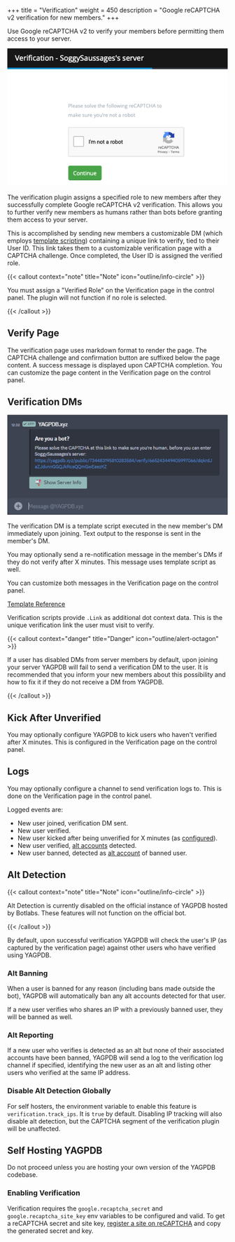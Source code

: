 +++
title = "Verification"
weight = 450
description = "Google reCAPTCHA v2 verification for new members."
+++

Use Google reCAPTCHA v2 to verify your members before permitting them access to your server.

![Default Verification Page](page_verification.png)

The verification plugin assigns a specified role to new members after they successfully complete Google reCAPTCHA v2
verification. This allows you to further verify new members as humans rather than bots before granting them access to
your server.

This is accomplished by sending new members a customizable DM (which employs [template scripting](/docs/reference/templates))
containing a unique link to verify, tied to their User ID. This link takes them to a customizable verification page with
a CAPTCHA challenge. Once completed, the User ID is assigned the verified role.

{{< callout context="note" title="Note" icon="outline/info-circle" >}}

You must assign a "Verified Role" on the Verification page in the control panel. The plugin will not function if no role
is selected.

{{< /callout >}}

## Verify Page

The verification page uses markdown format to render the page. The CAPTCHA challenge and confirmation button are
suffixed below the page content. A success message is displayed upon CAPTCHA completion. You can customize the page
content in the Verification page on the control panel.

## Verification DMs

![Default Verification DM](dm_verification.png)

The verification DM is a template script executed in the new member's DM immediately upon joining. Text output to the
response is sent in the member's DM.

You may optionally send a re-notification message in the member's DMs if they do not verify after X minutes. This
message uses template script as well.

You can customize both messages in the Verification page on the control panel.

[Template Reference](/docs/reference/templates/syntax-and-data)

Verification scripts provide `.Link` as additional dot context data. This is the unique verification link the user must
visit to verify.

{{< callout context="danger" title="Danger" icon="outline/alert-octagon" >}}

If a user has disabled DMs from server members by default, upon joining your server YAGPDB will fail to send a
verification DM to the user. It is recommended that you inform your new members about this possibility and how to fix it
if they do not receive a DM from YAGPDB.

{{< /callout >}}

## Kick After Unverified

You may optionally configure YAGPDB to kick users who haven't verified after X minutes. This is configured in the
Verification page on the control panel.

## Logs

You may optionally configure a channel to send verification logs to. This is done on the Verification page in the
control panel.

Logged events are:

- New user joined, verification DM sent.
- New user verified.
- New user kicked after being unverified for X minutes (as [configured](#kick-after-unverified)).
- New user verified, [alt accounts](#alt-detection) detected.
- New user banned, detected as [alt account](#alt-detection) of banned user.

## Alt Detection

{{< callout context="note" title="Note" icon="outline/info-circle" >}}

Alt Detection is currently disabled on the official instance of YAGPDB hosted by Botlabs. These features will not
function on the official bot.

{{< /callout >}}

By default, upon successful verification YAGPDB will check the user's IP (as captured by the verification page) against
other users who have verified using YAGPDB.

### Alt Banning

When a user is banned for any reason (including bans made outside the bot), YAGPDB will automatically ban any alt
accounts detected for that user.

If a new user verifies who shares an IP with a previously banned user, they will be banned as well.

### Alt Reporting

If a new user who verifies is detected as an alt but none of their associated accounts have been banned, YAGPDB will
send a log to the verification log channel if specified, identifying the new user as an alt and listing other users who
verified at the same IP address.

### Disable Alt Detection Globally

For self hosters, the environment variable to enable this feature is `verification.track_ips`. It is `true` by default.
Disabling IP tracking will also disable alt detection, but the CAPTCHA segment of the verification plugin will be
unaffected.

## Self Hosting YAGPDB

Do not proceed unless you are hosting your own version of the YAGPDB codebase.

### Enabling Verification

Verification requires the `google.recaptcha_secret` and `google.recaptcha_site_key` env variables to be configured and
valid. To get a reCAPTCHA secret and site key, [register a site on
reCAPTCHA](https://www.google.com/recaptcha/admin/create) and copy the generated secret and key.
